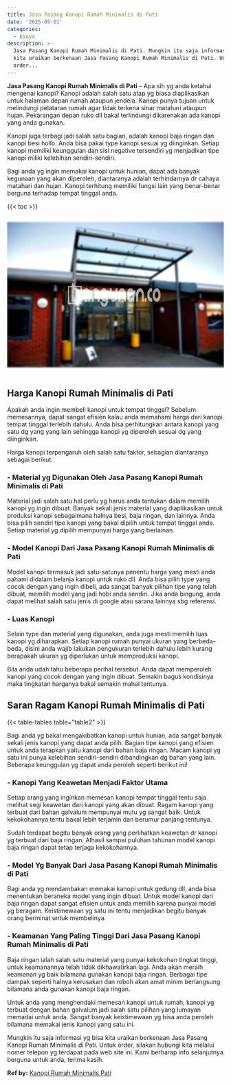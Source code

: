 ```yaml
---
title: Jasa Pasang Kanopi Rumah Minimalis di Pati
date: '2025-05-01'
categories:
  - biaya
description: >-
  Jasa Pasang Kanopi Rumah Minimalis di Pati. Mungkin itu saja informasi yg bisa
  kita uraikan berkenaan Jasa Pasang Kanopi Rumah Minimalis di Pati. Untuk
  order...
---
```


**Jasa Pasang Kanopi Rumah Minimalis di Pati** – Apa sih yg anda ketahui mengenai kanopi? Kanopi adalah salah satu atap yg biasa diaplikasikan untuk halaman depan rumah ataupun jendela. Kanopi punya tujuan untuk melindungi pelataran rumah agar tidak terkena sinar matahari ataupun hujan. Pekarangan depan ruko dll bakal terlindungi dikarenakan ada kanopi yang anda gunakan.

Kanopi juga terbagi jadi salah satu bagian, adalah kanopi baja ringan dan kanopi besi hollo. Anda bisa pakai type kanopi sesuai yg diinginkan. Setiap kanopi memiliki keunggulan dan sisi negative tersendiri yg menjadikan tipe kanopi miliki kelebihan sendiri-sendiri.

Bagi anda yg ingin memakai kanopi untuk hunian, dapat ada banyak kegunaan yang akan diperoleh, diantaranya adalah terhindarnya dr cahaya matahari dan hujan. Kanopi terhitung memiliki fungsi lain yang benar-benar berguna terhadap tempat tinggal anda.

{{< toc >}}

![Jasa Pasang Kanopi Rumah Minimalis di Pati](/images/harga-kanopi-minimalis-39.png)

## Harga Kanopi Rumah Minimalis di Pati

Apakah anda ingin membeli kanopi untuk tempat tinggal? Sebelum memesannya, dapat sangat efisien kalau anda memahami harga dari kanopi tempat tinggal terlebih dahulu. Anda bisa perhitungkan antara kanopi yang satu dg yang yang lain sehingga kanopi yg diperoleh sesuai dg yang diinginkan.

Harga kanopi terpengaruh oleh salah satu faktor, sebagian diantaranya sebagai berikut:

### \- Material yg Digunakan Oleh Jasa Pasang Kanopi Rumah Minimalis di Pati

Material jadi salah satu hal perlu yg harus anda tentukan dalam memilih kanopi yg ingin dibuat. Banyak sekali jenis material yang diaplikasikan untuk produksi kanopi sebagaimana halnya besi, baja ringan, dan lainnya. Anda bisa pilih sendiri tipe kanopi yang bakal dipilih untuk tempat tinggal anda. Setiap material yg dipilih mempunyai harga yang berlainan.

### \- Model Kanopi Dari Jasa Pasang Kanopi Rumah Minimalis di Pati

Model kanopi termasuk jadi satu-satunya penentu harga yang mesti anda pahami didalam belanja kanopi untuk ruko dll. Anda bisa pilih type yang cocok dengan yang ingin dibeli, ada sangat banyak pilihan tipe yang telah dibuat, memilih model yang jadi hobi anda sendiri. Jika anda bingung, anda dapat melihat salah satu jenis di google atau sarana lainnya sbg referensi.

### \- Luas Kanopi

Selain type dan material yang digunakan, anda juga mesti memilih luas kanopi yg diharapkan. Setiap kanopi rumah punyai ukuran yang berbeda-beda, disini anda wajib lakukan pengukuran terlebih dahulu lebih kurang berapakah ukuran yg diperlukan untuk memproduksi kanopi.

Bila anda udah tahu beberapa perihal tersebut. Anda dapat memperoleh kanopi yang cocok dengan yang ingin dibuat. Semakin bagus kondisinya maka tingkatan harganya bakal semakin mahal tentunya.

## Saran Ragam Kanopi Rumah Minimalis di Pati

{{< table-tables table="table2" >}}

Bagi anda yg bakal mengakibatkan kanopi untuk hunian, ada sangat banyak sekali jenis kanopi yang dapat anda pilih. Bagian tipe kanopi yang efisien untuk anda terapkan yaitu kanopi dari bahan baja ringan. Macam kanopi yg satu ini punya kelebihan sendiri-sendiri dibandingkan dg bahan yang lain. Beberapa keunggulan yg dapat anda peroleh seperti berikut ini!

### \- Kanopi Yang Keawetan Menjadi Faktor Utama

Setiap orang yang inginkan memesan kanopi tempat tinggal tentu saja melihat segi keawetan dari kanopi yang akan dibuat. Ragam kanopi yang terbuat dari bahan galvalum mempunyai mutu yg sangat baik. Untuk kekokohannya tentu bakal lebih terjamin dan berumur panjang tentunya.

Sudah terdapat begitu banyak orang yang perlihatkan keawetan dr kanopi yg terbuat dari baja ringan. Alhasil sampai puluhan tahunan model kanopi baja ringan dapat tetap terjaga kekokohannya.

### \- Model Yg Banyak Dari Jasa Pasang Kanopi Rumah Minimalis di Pati

Bagi anda yg mendambakan memakai kanopi untuk gedung dll, anda bisa menentukan beraneka model yang ingin dibuat. Untuk model kanopi dari baja ringan dapat sangat efisien untuk anda memilih karena punyai model yg beragam. Keistimewaan yg satu ini tentu menjadikan begitu banyak orang berminat untuk membelinya.

### \- Keamanan Yang Paling Tinggi Dari Jasa Pasang Kanopi Rumah Minimalis di Pati

Baja ringan ialah salah satu material yang punyai kekokohan tingkat tinggi, untuk keamanannya telah tidak dikhawatirkan lagi. Anda akan meraih keamanan yg baik bilamana gunakan kanopi baja ringan. Berbagai tipe dampak seperti halnya kerusakan dan roboh akan amat minim berlangsung bilamana anda gunakan kanopi baja ringan.

Untuk anda yang menghendaki memesan kanopi untuk rumah, kanopi yg terbuat dengan bahan galvalum jadi salah satu pilihan yang lumayan memadai untuk anda. Sangat banyak keistimewaan yg bisa anda peroleh bilamana memakai jenis kanopi yang satu ini.

Mungkin itu saja informasi yg bisa kita uraikan berkenaan Jasa Pasang Kanopi Rumah Minimalis di Pati. Untuk order, silakan hubungi kita melalui nomer telepon yg terdapat pada web site ini. Kami berharap info selanjutnya berguna untuk anda, terima kasih.

**Ref by:**  [Kanopi Rumah Minimalis Pati](https://id.wikipedia.org/wiki/Kanopi)
